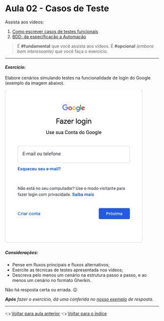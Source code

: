 # Aula 02 - Casos de Teste

Assista aos vídeos:

  1. [Como escrever casos de testes funcionais](https://youtu.be/BMeOV1-senE)
  2. [BDD: da especificação a Automação](https://youtu.be/M32rwhjnsRI)

> É **#fundamental** que você assista aos vídeos. É **#opcional** _(embora bem interessante)_ que você faça o exercício.

---

#### _Exercício:_

Elabore cenários simulando testes na funcionalidade de login do Google (exemplo da imagem abaixo). 

![Login](../../assets/login.png)

##### Considerações:

- Pense em fluxos principais e fluxos alternativos;
- Exercite as técnicas de testes apresentada nos vídeos;
- Descreva pelo menos um cenário na estrutura passo a passo, e ao menos um cenário no formato Gherkin.

Não há resposta certa ou errada. 😉

_**Após** fazer o exercício, dá uma conferida no [nosso exemplo](resolucao.md) de resposta._ 

---

👈 [Voltar para aula anterior](../aula03/aula.md)
👈 [Voltar para o índice](../README.md)

